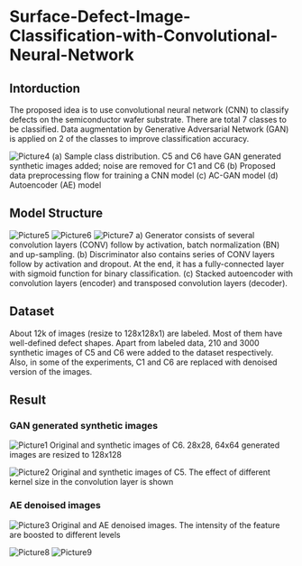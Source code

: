 # Surface-Defect-Image-Classification-with-Convolutional-Neural-Network
## Intorduction
The proposed idea is to use convolutional neural network (CNN) to classify defects on the semiconductor wafer substrate. There are total 7 classes to be classified. Data augmentation by Generative Adversarial Network (GAN) is applied on 2 of the classes to improve classification accuracy. 

![Picture4](https://user-images.githubusercontent.com/65942005/100525604-f61e1280-3176-11eb-82cf-4179bc905247.png)
(a) Sample class distribution. C5 and C6 have GAN generated synthetic images added; noise are removed for C1 and C6 (b) Proposed data preprocessing flow for training a CNN model (c) AC-GAN model (d) Autoencoder (AE) model



## Model Structure
![Picture5](https://user-images.githubusercontent.com/65942005/100525877-aa6c6880-3178-11eb-90a8-6b1d598e491c.png)
![Picture6](https://user-images.githubusercontent.com/65942005/100525878-aa6c6880-3178-11eb-8bc7-2a0aa8ebb5ed.png)
![Picture7](https://user-images.githubusercontent.com/65942005/100525879-ab04ff00-3178-11eb-930a-3db25a450095.png)
a) Generator consists of several convolution layers (CONV) follow by activation, batch normalization (BN) and up-sampling. (b) Discriminator also contains series of CONV layers follow by activation and dropout. At the end, it has a fully-connected layer with sigmoid function for binary classification.  (c) Stacked autoencoder with convolution layers (encoder) and transposed convolution layers (decoder).

## Dataset
About 12k of images (resize to 128x128x1) are labeled. Most of them have well-defined defect shapes. Apart from labeled data, 210 and 3000 synthetic images of C5 and C6 were added to the dataset respectively. Also,  in some of the experiments, C1 and C6 are replaced with denoised version of the images. 

## Result
### GAN generated synthetic images 
![Picture1](https://user-images.githubusercontent.com/65942005/100525607-f9190300-3176-11eb-9937-6debe36097b2.png)
Original and synthetic images of C6. 28x28, 64x64 generated images are resized to 128x128 

![Picture2](https://user-images.githubusercontent.com/65942005/100525608-fb7b5d00-3176-11eb-9fe7-e0f9670a2e12.png)
Original and synthetic images of C5. The effect of different kernel size in the convolution layer is shown

### AE denoised images 
![Picture3](https://user-images.githubusercontent.com/65942005/100525609-fcac8a00-3176-11eb-9668-ac2a60c9c6e9.png)
Original and AE denoised images. The intensity of the feature are boosted to different levels




![Picture8](https://user-images.githubusercontent.com/65942005/100525874-a93b3b80-3178-11eb-962c-bf7851644fd5.png)
![Picture9](https://user-images.githubusercontent.com/65942005/100525876-aa6c6880-3178-11eb-8fb3-57c26d47f4b1.png)

